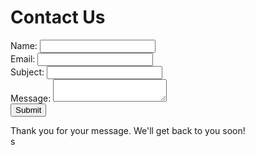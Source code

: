 <!DOCTYPE html>
<html lang="en">
<head>
    <meta charset="UTF-8">
    <meta name="viewport" content="width=device-width, initial-scale=1.0">
    <title>Contact Us</title>
    <link rel="stylesheet" href="C:\Users\jaanu\Desktop\contact.css">
</head>
<body>
    <div class="container">
        <h1>Contact Us</h1>
        <form id="contactform">
            <div class="form-group">
                <label for="name">Name:</label>
                <input type="text" id="name" name="name" required>
            </div>
            <div class="form-group">
                <label for="email">Email:</label>
                <input type="email" id="email" name="email" required>
            </div>
            <div class="form-group">
                <label for="subject">Subject:</label>
                <input type="text" id="subject" name="subject" required>
            </div>
            <div class="form-group">
                <label for="message">Message:</label>
                <textarea id="message" name="message" required></textarea>
            </div>
            <button type="submit">Submit</button>
        </form>
        <div id="confirmationMessage" class="hidden">
            Thank you for your message. We'll get back to you soon!
        </div>
    </div>
    <script src="C:\Users\jaanu\Desktop\script.js"></script>s
</body>
</html>
